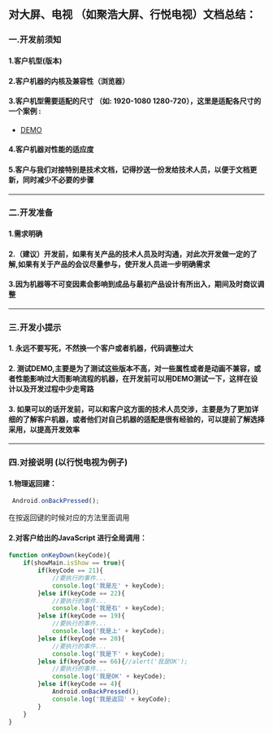 ## 对大屏、电视 （如聚浩大屏、行悦电视）文档总结：
### 一.开发前须知
#### 1.客户机型(版本)
#### 2.客户机器的内核及兼容性（浏览器）
#### 3.客户机型需要适配的尺寸 （如: 1920-1080  1280-720），这里是适配各尺寸的一个案例 : 
  - [DEMO](https://github.com/kpboluome/boluome_web_doc/blob/master/share/Am/shipeiDEMO/File/tvDEMO/css.js)
#### 4.客户机器对性能的适应度
#### 5.客户与我们对接特别是技术文档，记得抄送一份发给技术人员，以便于文档更新，同时减少不必要的步骤
---------
### 二.开发准备
#### 1.需求明确
#### 2.（建议）开发前，如果有关产品的技术人员及时沟通，对此次开发做一定的了解,如果有关于产品的会议尽量参与，使开发人员进一步明确需求
#### 3.因为机器等不可变因素会影响到成品与最初产品设计有所出入，期间及时商议调整

---------
### 三.开发小提示
#### 1.     永远不要写死，不然换一个客户或者机器，代码调整过大
#### 2.     测试DEMO,主要是为了测试这些版本不高，对一些属性或者是动画不兼容，或者性能影响过大而影响流程的机器，在开发前可以用DEMO测试一下，这样在设计以及开发过程中少走弯路
#### 3.     如果可以的话开发前，可以和客户这方面的技术人员交涉，主要是为了更加详细的了解客户机器，或者他们对自己机器的适配是很有经验的，可以提前了解选择采用，以提高开发效率

---------
### 四.对接说明 (以行悦电视为例子)
#### 1.物理返回建：
```javascript
 Android.onBackPressed();
 ```
在按返回键的时候对应的方法里面调用
#### 2.对客户给出的JavaScript 进行全局调用：
```javaScript
function onKeyDown(keyCode){
	if(showMain.isShow == true){
		if(keyCode == 21){
			//要执行的事件...
			console.log('我是左' + keyCode);
		}else if(keyCode == 22){
			//要执行的事件...
			console.log('我是右' + keyCode);
		}else if(keyCode == 19){
			//要执行的事件...
			console.log('我是上' + keyCode);
		}else if(keyCode == 20){
			//要执行的事件...
			console.log('我是下' + keyCode);
		}else if(keyCode == 66){//alert('我是OK');
			//要执行的事件...
			console.log('我是OK' + keyCode);
		}else if(keyCode == 4){
			Android.onBackPressed();
			console.log('我是返回' + keyCode);
		}
	}
}
```


